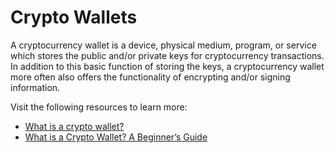 # Crypto Wallets

A cryptocurrency wallet is a device, physical medium, program, or service which stores the public and/or private keys for cryptocurrency transactions. In addition to this basic function of storing the keys, a cryptocurrency wallet more often also offers the functionality of encrypting and/or signing information.

Visit the following resources to learn more:

- [What is a crypto wallet?](https://www.coinbase.com/learn/crypto-basics/what-is-a-crypto-wallet)
- [What is a Crypto Wallet? A Beginner’s Guide](https://crypto.com/university/crypto-wallets)
